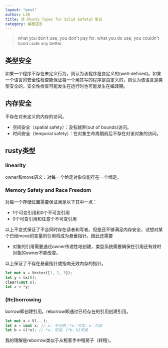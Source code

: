 ```yaml
---
layout: "post"
author: LJR
title: 读《Rusty Types for Solid Safety》笔记
category: 编程语言
---
```


> what you don't use, you don't pay for. what you do use, you couldn't hand code any better.

## 类型安全

如果一个程序不存在未定义行为，则认为该程序是良定义的(well-defined)。如果一个语言的安全性检查能保证每一个用其写的程序是良定义的，则认为该语言是类型安全的。安全性检查可能发生在运行时也可能发生在编译期。

## 内存安全

不存在对未定义的内存的访问。

- 空间安全（spatial safety）：没有越界(out of bounds)访问。
- 时间安全（temporal safety）：在对象生命周期前后不存在对该对象的访问。

## rusty类型

### linearity

owner和move语义：对每一个给定对象仅能存在一个绑定。

### Memory Safety and Race Freedom

对每一个存储位置需要保证满足以下其中一点：

+ 1个可变引用和0个不可变引用
+ 0个可变引用和任意个不可变引用

以上不变式保证了不会同时存在读者和写者。但是还不够满足内存安全，试想对某个已经move的变量的引用将成为悬垂指针。因此还需要

+ 对象的引用需要通过owner传递性地创建，类型系统需要确保在引用还有效时对象的owner不能改变。

以上保证了不存在悬垂指针或指向无效内存的指针。

```rust
let mut x = Vector([1, 2, 3]);
let y = &x[0];
clear(&mut x);
let z = *y;
```

### (Re)borrowing

borrow即创建引用。reborrow即通过已经存在的引用创建引用。

```rust
let mut x = V(...);
let a = &mut x; // x: 不可用；*a：可写，a：可读
let b = &(*x); // *a: 可读，{*b，b}可读
```

我的理解是reborrow类似于从租客手中租房子（转租）。
